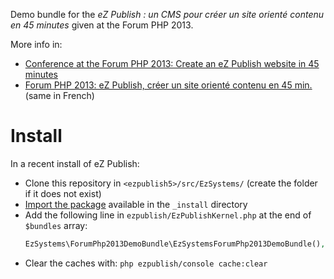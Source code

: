 Demo bundle for the *eZ Publish : un CMS pour créer un site orienté contenu en
45 minutes* given at the Forum PHP 2013.

More info in:

* [Conference at the Forum PHP 2013: Create an eZ Publish website in 45
  minutes](http://share.ez.no/blogs/damien-pobel/conference-at-the-forum-php-2013-create-an-ez-publish-website-in-45-minutes)
* [Forum PHP 2013: eZ Publish, créer un site orienté contenu en 45 min.](http://damien.pobel.fr/post/ez-publish-forum-php-2013-creer-site-oriente-contenu) (same in French)

# Install

In a recent install of eZ Publish:

* Clone this repository in `<ezpublish5>/src/EzSystems/` (create the folder if it
  does not exist)
* [Import the package](http://doc.ez.no/eZ-Publish/Technical-manual/4.x/Features/Packages/Importing-packages-to-the-system)
  available
in the `_install` directory
* Add the following line in `ezpublish/EzPublishKernel.php` at the end of
  `$bundles` array:
  ```php new
  EzSystems\ForumPhp2013DemoBundle\EzSystemsForumPhp2013DemoBundle(),
  ```
* Clear the caches with: `php ezpublish/console cache:clear`

